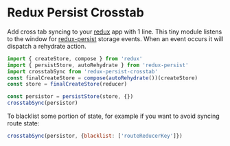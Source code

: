 # Redux Persist Crosstab
Add cross tab syncing to your [redux](https://github.com/gaearon/redux) app with 1 line. This tiny module listens to the window for [redux-persist](https://github.com/rt2zz/redux-persist) storage events. When an event occurs it will dispatch a rehydrate action.

```js
import { createStore, compose } from 'redux'
import { persistStore, autoRehydrate } from 'redux-persist'
import crosstabSync from 'redux-persist-crosstab'
const finalCreateStore = compose(autoRehydrate())(createStore)
const store = finalCreateStore(reducer)

const persistor = persistStore(store, {})
crosstabSync(persistor)
```

To blacklist some portion of state, for example if you want to avoid syncing route state:
```js
crosstabSync(persistor, {blacklist: ['routeReducerKey']})
```
